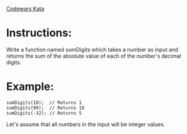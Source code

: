 
[Codewars Kata](https://www.codewars.com/kata/52f3149496de55aded000410)

# Instructions:

Write a function named sumDigits which takes a number as input and returns the sum of the absolute value of each of the number's decimal digits. 

# Example:

    sumDigits(10);  // Returns 1
    sumDigits(99);  // Returns 18
    sumDigits(-32); // Returns 5
Let's assume that all numbers in the input will be integer values.

